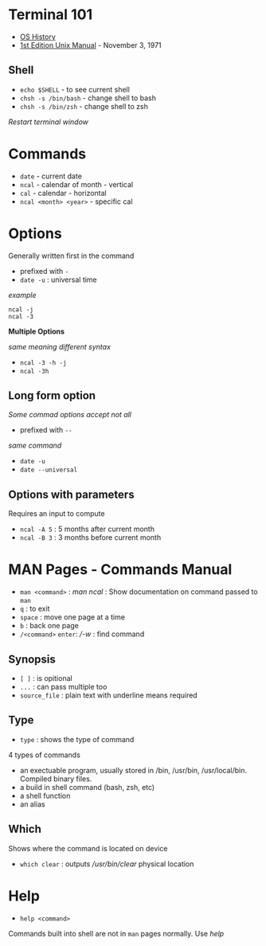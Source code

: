 # Terminal 101

- [OS History](https://eylenburg.github.io/os_familytree.htm)
- [1st Edition Unix Manual](https://www.bell-labs.com/usr/dmr/www/1stEdman.html) - November 3, 1971

## Shell

- `echo $SHELL` - to see current shell
- `chsh -s /bin/bash` - change shell to bash
- `chsh -s /bin/zsh` - change shell to zsh

_Restart terminal window_

# Commands

- `date` - current date
- `ncal` - calendar of month - vertical
- `cal` - calendar - horizontal
- `ncal <month> <year>` - specific cal

# Options

Generally written first in the command

- prefixed with `-`
- `date -u` : universal time

_example_

```
ncal -j
ncal -3
```

**Multiple Options**

_same meaning different syntax_

- `ncal -3 -h -j`
- `ncal -3h`

## Long form option

_Some commad options accept not all_

- prefixed with `--`

_same command_

- `date -u`
- `date --universal`

## Options with parameters

Requires an input to compute

- `ncal -A 5` : 5 months after current month
- `ncal -B 3` : 3 months before current month

# MAN Pages - Commands Manual

- `man <command>` : _man ncal_ : Show documentation on command passed to `man`
- `q` : to exit
- `space` : move one page at a time
- `b` : back one page
- `/<command>` `enter`: _/-w_ : find command

## Synopsis

- `[ ]` : is opitional
- `...` : can pass multiple too
- `source_file` : plain text with underline means required

## Type

- `type` : shows the type of command

4 types of commands

- an exectuable program, usually stored in /bin, /usr/bin, /usr/local/bin. Compiled binary files.
- a build in shell command (bash, zsh, etc)
- a shell function
- an alias

## Which

Shows where the command is located on device

- `which clear` : outputs _/usr/bin/clear_ physical location

# Help

- `help <command>`

Commands built into shell are not in `man` pages normally. Use _help_
